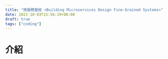 ```yaml
---
title: "微服務聖經 <Building Microservices Design Fine-Grained Systems>"
date: 2022-10-03T15:56:19+08:00
draft: true
tags: ["coding"]
---
```

# 介紹


